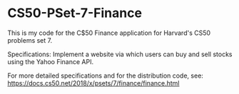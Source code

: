 # CS50-PSet-7-Finance
This is my code for the C$50 Finance application for Harvard's CS50 problems set 7.

Specifications:
Implement a website via which users can buy and sell stocks using the Yahoo Finance API.

For more detailed specifications and for the distribution code, see: https://docs.cs50.net/2018/x/psets/7/finance/finance.html
